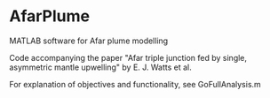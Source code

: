 # AfarPlume
MATLAB software for Afar plume modelling

Code accompanying the paper "Afar triple junction fed by single, asymmetric mantle upwelling" by E. J. Watts et al.

For explanation of objectives and functionality, see GoFullAnalysis.m
